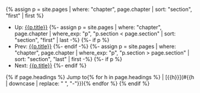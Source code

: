 {% assign p = site.pages | where: "chapter", page.chapter | sort: "section", "first" | first %}
* Up: [{{p.title}}]({{site.baseurl}}{{p.url}})
{%- assign p = site.pages | where: "chapter", page.chapter | where_exp: "p", "p.section < page.section" | sort: "section", "first" | last -%}
{%- if p %}
* Prev: [{{p.title}}]({{site.baseurl}}{{p.url}})
{%- endif -%}
{%- assign p = site.pages | where: "chapter", page.chapter | where_exp: "p", "p.section > page.section" | sort: "section", "last" | first -%}
{%- if p %}
* Next: [{{p.title}}]({{site.baseurl}}{{p.url}})
{%- endif %}

{% if page.headings %}
Jump to{% for h in page.headings %} \| [{{h}}](#{{h | downcase | replace: " ", "-"}}){% endfor %}
{% endif %}
